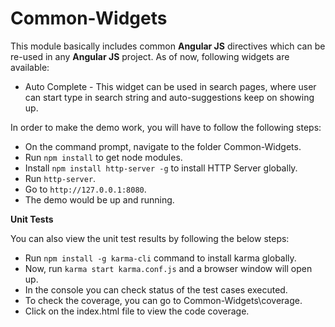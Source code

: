 # Common-Widgets

This module basically includes common **Angular JS** directives which can be re-used in any **Angular JS** project. As of now, following widgets are available:

* Auto Complete - This widget can be used in search pages, where user can start type in search string and auto-suggestions keep on showing up.

In order to make the demo work, you will have to follow the following steps:

* On the command prompt, navigate to the folder Common-Widgets.
* Run `npm install` to get node modules.
* Install `npm install http-server -g` to install HTTP Server globally.
* Run `http-server`.
* Go to `http://127.0.0.1:8080`.
* The demo would be up and running.

**Unit Tests**

You can also view the unit test results by following the below steps:

* Run `npm install -g karma-cli` command to install karma globally.
* Now, run `karma start karma.conf.js` and a browser window will open up.
* In the console you can check status of the test cases executed.
* To check the coverage, you can go to Common-Widgets\coverage.
* Click on the index.html file to view the code coverage.
